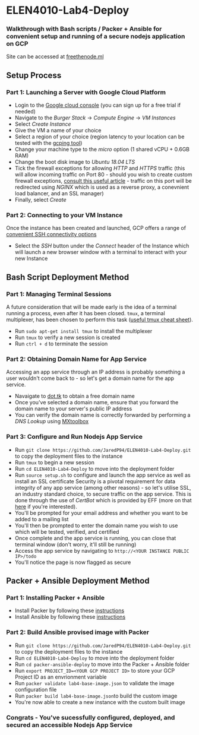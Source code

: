 # ELEN4010-Lab4-Deploy
### Walkthrough with Bash scripts / Packer + Ansible for convenient setup and running of a secure nodejs application on GCP

Site can be accessed at [freethenode.ml](https://freethenode.ml/todo)

## Setup Process

### Part 1: Launching a Server with Google Cloud Platform
* Login to the [Google cloud console](https://console.cloud.google.com/) (you can sign up for a free trial if needed)
* Navigate to the *Burger Stack* -> *Compute Engine* -> *VM Instances*
* Select *Create Instance*
* Give the VM a name of your choice
* Select a region of your choice (region latency to your location can be tested with the [gcping tool](http://www.gcping.com/))
* Change your machine type to the *micro* option (1 shared vCPU + 0.6GB RAM)
* Change the boot disk image to *Ubuntu 18.04 LTS*
* Tick the firewall exceptions for allowing *HTTP* and *HTTPS* traffic (this will allow incoming traffic on Port 80 - should you wish to create custom firewall exceptions, [consult this useful article](https://cloud.google.com/vpc/docs/firewalls) - traffic on this port will be redirected using *NGINX* which is used as a reverse proxy, a conevnient load balancer, and an SSL manager)
* Finally, select *Create*

### Part 2: Connecting to your VM Instance
Once the instance has been created and launched, GCP offers a range of [convenient SSH connectivity options](https://cloud.google.com/compute/docs/instances/connecting-advanced)
* Select the *SSH* button under the *Connect* header of the Instance which will launch a new browser window with a terminal to interact with your new Instance

## Bash Script Deployment Method

### Part 1: Managing Terminal Sessions
A future consideration that will be made early is the idea of a terminal running a process, even after it has been closed. `tmux`, a terminal multiplexer, has been chosen to perform this task ([useful tmux cheat sheet](https://tmuxcheatsheet.com/)).
* Run `sudo apt-get install tmux` to install the multiplexer
* Run `tmux` to verify a new session is created
* Run `ctrl + d` to terminate the session

### Part 2: Obtaining Domain Name for App Service
Accessing an app service through an IP address is probably something a user wouldn't come back to - so let's get a domain name for the app service.
* Navaigate to [dot.tk](www.dot.tk) to obtain a free domain name
* Once you've selected a domain name, ensure that you forward the domain name to your server's public IP address
* You can verify the domain name is correctly forwarded by performing a *DNS Lookup* using [MXtoolbox](https://mxtoolbox.com/SuperTool.aspx)

### Part 3: Configure and Run Nodejs App Service
* Run `git clone https://github.com/JaredP94/ELEN4010-Lab4-Deploy.git` to copy the deployment files to the instance
* Run `tmux` to begin a new session
* Run `cd ELEN4010-Lab4-Deploy` to move into the deployment folder
* Run `source setup.sh` to configure and launch the app service as well as install an SSL certificate
Security is a pivotal requirement for data integrity of any app service (among other reasons) - so let's utilise SSL, an industry standard choice, to secure traffic on the app service. This is done through the use of *CertBot* which is provided by EFF (more on that [here](https://certbot.eff.org/docs/intro.html) if you're interested).
* You'll be prompted for your email address and whether you want to be added to a mailing list
* You'll then be prompted to enter the domain name you wish to use which will be tested, verified, and certified
* Once complete and the app service is running, you can close that terminal window (don't worry, it'll still be running)
* Access the app service by navigating to `http://<YOUR INSTANCE PUBLIC IP>/todo`
* You'll notice the page is now flagged as secure

## Packer + Ansible Deployment Method

### Part 1: Installing Packer + Ansible
* Install Packer by following these [instructions](https://www.packer.io/docs/install/index.html)
* Install Ansible by following these [instructions](https://docs.ansible.com/ansible/2.4/intro_installation.html)

### Part 2: Build Ansible provised image with Packer
* Run `git clone https://github.com/JaredP94/ELEN4010-Lab4-Deploy.git` to copy the deployment files to the instance
* Run `cd ELEN4010-Lab4-Deploy` to move into the deployment folder
* Run `cd packer-ansible-deploy` to move into the Packer + Ansible folder
* Run `export PROJECT_ID=<YOUR GCP PROJECT ID>` to store your GCP Project ID as an envrionment variable
* Run `packer validate lab4-base-image.json` to validate the image configuration file
* Run `packer build lab4-base-image.json`to build the custom image
* You're now able to create a new instance with the custom built image

### Congrats - You've sucessfully configured, deployed, and secured an accessible Nodejs App Service
